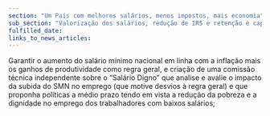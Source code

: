 ```yaml
---
section: "Um País com melhores salários, menos impostos, mais economia"
sub_section: "Valorização dos salários, redução de IRS e retenção e captação de talento"
fulfilled_date:
links_to_news_articles:
---
```


Garantir o aumento do salário mínimo nacional em linha com a inflação mais os ganhos de produtividade como regra geral, e criação de uma comissão técnica independente sobre o “Salário Digno” que analise e avalie o impacto da subida do SMN no emprego (que motive desvios à regra geral) e que proponha políticas a médio prazo tendo em vista a redução da pobreza e a dignidade no emprego dos trabalhadores com baixos salários;